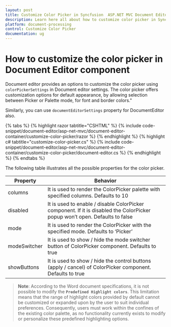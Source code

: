 ```yaml
---
layout: post
title: Customize Color Picker in Syncfusion  ASP.NET MVC Document Editor Component
description: Learn here all about how to customize color picker in Syncfusion ASP.NET MVC Document Editor component of Syncfusion Essential JS 2 and more.
platform: document-processing
control: Customize Color Picker
documentation: ug
---
```



# How to customize the color picker in Document Editor component

Document editor provides an options to customize the color picker using `colorPickerSettings` in Document editor settings. The color picker offers customization options for default appearance, by allowing selection between Picker or Palette mode, for font and border colors."

Similarly, you can use `documentEditorSettings` property for DocumentEditor also.


{% tabs %}
{% highlight razor tabtitle="CSHTML" %}
{% include code-snippet/document-editor/asp-net-mvc/document-editor-container/customize-color-picker/razor %}
{% endhighlight %}
{% highlight c# tabtitle="customize-color-picker.cs" %}
{% include code-snippet/document-editor/asp-net-mvc/document-editor-container/customize-color-picker/document-editor.cs %}
{% endhighlight %}
{% endtabs %}

The following table illustrates all the possible properties for the color picker.

| Property | Behavior |
|---|---|
| columns | It is used to render the ColorPicker palette with specified columns. Defaults to 10 |
| disabled | It is used to enable / disable ColorPicker component. If it is disabled the ColorPicker popup won’t open. Defaults to false |
| mode | It is used to render the ColorPicker with the specified mode. Defaults to ‘Picker’ |
| modeSwitcher | It is used to show / hide the mode switcher button of ColorPicker component. Defaults to true |
| showButtons | It is used to show / hide the control buttons (apply / cancel) of ColorPicker component. Defaults to true |


>**Note**: According to the Word document specifications, it is not possible to modify the **`Predefined Highlight colors`**. This limitation means that the range of highlight colors provided by default cannot be customized or expanded upon by the user to suit individual preferences. Consequently, users must work within the confines of the existing color palette, as no functionality currently exists to modify or personalize these predefined highlighting options.
